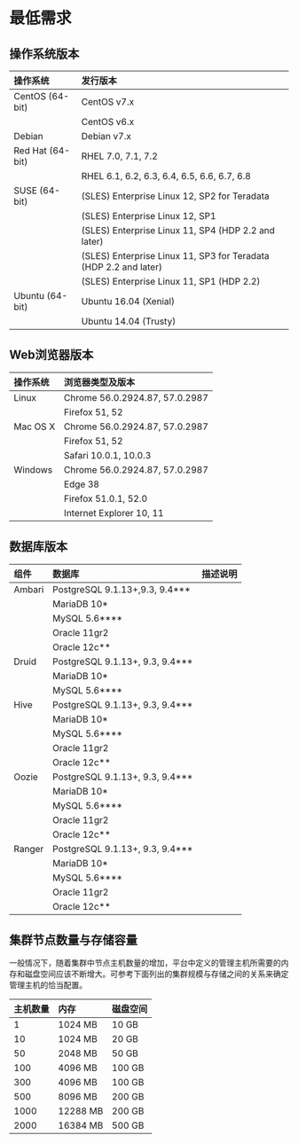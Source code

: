 # 最低需求
## 操作系统版本
|操作系统    |发行版本|
| :--- | :--- |
|CentOS (64-bit)    |CentOS v7.x  |
||CentOS v6.x  |
|Debian    |Debian v7.x|  
|Red Hat (64-bit)    |RHEL 7.0, 7.1, 7.2  |
||RHEL 6.1, 6.2, 6.3, 6.4, 6.5, 6.6, 6.7, 6.8  |
|SUSE (64-bit)    |(SLES) Enterprise Linux 12, SP2 for Teradata  |
||(SLES) Enterprise Linux 12, SP1  |
||(SLES) Enterprise Linux 11, SP4 (HDP 2.2 and later)  |
||(SLES) Enterprise Linux 11, SP3 for Teradata (HDP 2.2 and later) | 
||(SLES) Enterprise Linux 11, SP1 (HDP 2.2) |
|Ubuntu (64-bit)    |Ubuntu 16.04 (Xenial)  |
||Ubuntu 14.04 (Trusty)|

## Web浏览器版本
|操作系统	|浏览器类型及版本|
| :--- | :--- |
|Linux	|Chrome 56.0.2924.87, 57.0.2987|
||Firefox 51, 52|
|Mac OS X	|Chrome 56.0.2924.87, 57.0.2987|
||Firefox 51, 52|
||Safari 10.0.1, 10.0.3|
|Windows	|Chrome 56.0.2924.87, 57.0.2987|
||Edge 38|
||Firefox 51.0.1, 52.0|
||Internet Explorer 10, 11|

## 数据库版本
|组件 |数据库  |描述说明|
| :--- | :--- | :--- |
|Ambari |PostgreSQL 9.1.13+,9.3, 9.4***| |
||MariaDB 10*| |
||MySQL 5.6****| |
||Oracle 11gr2| |
||Oracle 12c**| |
|Druid	|PostgreSQL 9.1.13+, 9.3, 9.4***| |
||MariaDB 10*| |
||MySQL 5.6****| |
|Hive |PostgreSQL 9.1.13+, 9.3, 9.4***| |
||MariaDB 10*| |
||MySQL 5.6****| |
||Oracle 11gr2| |
||Oracle 12c**| |
|Oozie |PostgreSQL 9.1.13+, 9.3, 9.4***| |
||MariaDB 10*| |
||MySQL 5.6****| |
||Oracle 11gr2| |
||Oracle 12c**| |
|Ranger	|PostgreSQL 9.1.13+, 9.3, 9.4***| |
||MariaDB 10*| |
||MySQL 5.6****| |
||Oracle 11gr2| |
||Oracle 12c**| |

## 集群节点数量与存储容量
一般情况下，随着集群中节点主机数量的增加，平台中定义的管理主机所需要的内存和磁盘空间应该不断增大。可参考下面列出的集群规模与存储之间的关系来确定管理主机的恰当配置。

|主机数量	|内存	|磁盘空间 |
| :--- | :--- | :--- |
|1	|1024 MB	|10 GB|
|10	|1024 MB	|20 GB|
|50	|2048 MB	|50 GB|
|100	|4096 MB	|100 GB|
|300	|4096 MB	|100 GB|
|500	|8096 MB	|200 GB|
|1000	|12288 MB	|200 GB|
|2000	|16384 MB	|500 GB|




































































